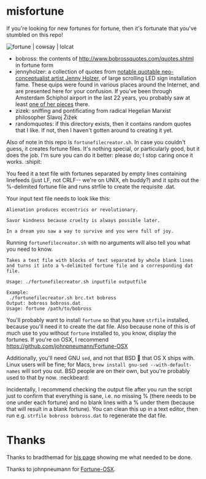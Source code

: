 # misfortune
If you're looking for new fortunes for fortune, then it's fortunate that you've stumbled on this repo!

![fortune | cowsay | lolcat](https://github.com/theodric/misfortune/raw/master/misfortune.png)

* bobross: the contents of http://www.bobrossquotes.com/quotes.shtml in fortune form
* jennyholzer: a collection of quotes from [notable quotable neo-conceptualist artist Jenny Holzer](https://en.wikipedia.org/wiki/Jenny_Holzer), of large scrolling LED sign installation fame. These quips were found in various places around the Internet, and are presented here for your confusion. If you've been through Amsterdam Schiphol airport in the last 22 years, you probably saw at least [one of her pieces](https://www.youtube.com/watch?v=6IGEoVJG39Y) there.
* zizek: sniffing and pontificating from radical Hegelian Marxist philosopher Slavoj Žižek
* randomquotes: if this directory exists, then it contains random quotes that I like. If not, then I haven't gotten around to creating it yet.

Also of note in this repo is ```fortunefilecreator.sh```.
In case you couldn't guess, it creates fortune files. It's nothing special, or particularly good, but it does the job. I'm sure you can do it better: please do; I stop caring once it works. :shipit:

You feed it a text file with fortunes separated by empty lines containing linefeeds (just LF, not CRLF-- we're on UNIX, eh buddy?) and it spits out the %-delimited fortune file and runs strfile to create the requisite .dat.

Your input text file needs to look like this:

```
Alienation produces eccentrics or revolutionary.

Savor kindness because cruelty is always possible later.

In a dream you saw a way to survive and you were full of joy.
```

Running ```fortunefilecreator.sh``` with no arguments will also tell you what you need to know.

```
Takes a text file with blocks of text separated by whole blank lines and turns it into a %-delimited fortune file and a corresponding dat file.

Usage: ./fortunefilecreator.sh inputfile outputfile

Example:
 ./fortunefilecreator.sh brc.txt bobross
Output: bobross bobross.dat
Usage: fortune /path/to/bobross
```

You'll probably want to install ```fortune``` so that you have ```strfile``` installed, because you'll need it to create the dat file. Also because none of this is of much use to you without ```fortune``` installed to, you know, display the fortunes.
If you're on OSX, I recommend https://github.com/johnpneumann/Fortune-OSX

Additionally, you'll need GNU ```sed```, and not that BSD :poop: that OS X ships with. Linux users will be fine; for Macs, ```brew install gnu-sed --with-default-names``` will sort you out. BSD people are on their own, but you're probably used to that by now. :neckbeard:

Incidentally, I recommend checking the output file after you run the script just to confirm that everything is sane, i.e. no missing % (there needs to be one under each fortune) and no blank lines with a % under them (because that will result in a blank fortune). You can clean this up in a text editor, then run e.g. ```strfile bobross bobross.dat``` to regenerate the dat file.

# Thanks
Thanks to bradthemad for [his page](http://bradthemad.org/tech/notes/fortune_makefile.php) showing me what needed to be done.

Thanks to johnpneumann for [Fortune-OSX](https://github.com/johnpneumann/Fortune-OSX).

